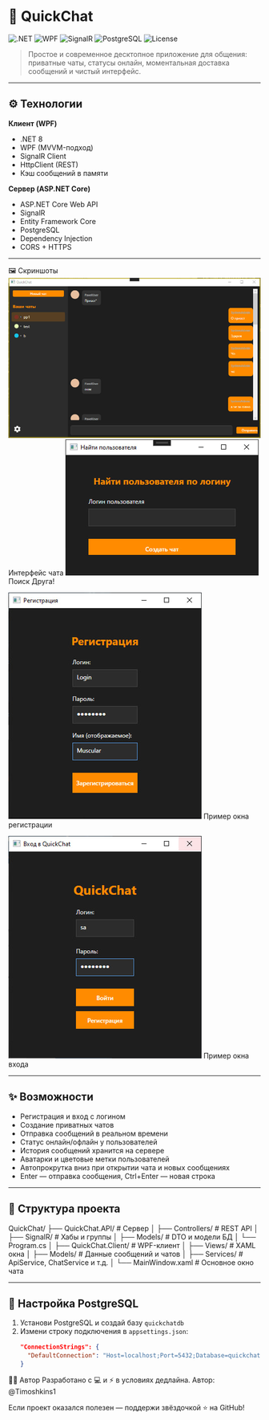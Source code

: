 # 💬 QuickChat

![.NET](https://img.shields.io/badge/.NET-8.0-blueviolet)
![WPF](https://img.shields.io/badge/WPF-Клиент-orange)
![SignalR](https://img.shields.io/badge/SignalR-Мгновенно-success)
![PostgreSQL](https://img.shields.io/badge/PostgreSQL-БД-blue)
![License](https://img.shields.io/badge/Лицензия-MIT-lightgrey)

> Простое и современное десктопное приложение для общения: приватные чаты, статусы онлайн, моментальная доставка сообщений и чистый интерфейс.

---

## ⚙️ Технологии

**Клиент (WPF)**
- .NET 8
- WPF (MVVM-подход)
- SignalR Client
- HttpClient (REST)
- Кэш сообщений в памяти

**Сервер (ASP.NET Core)**
- ASP.NET Core Web API
- SignalR
- Entity Framework Core
- PostgreSQL
- Dependency Injection
- CORS + HTTPS

---
🖼 Скриншоты
![Главный экран](images/chat.jpg)
Интерфейс чата
![Окно Регистрации](images/search.jpg)
Поиск Друга!

![Окно Регистрации](images/reg.jpg)
Пример окна регистрации

![Окно входа](images/login.jpg)
Пример окна входа

---
## ✨ Возможности

- Регистрация и вход с логином
- Создание приватных чатов
- Отправка сообщений в реальном времени
- Статус онлайн/офлайн у пользователей
- История сообщений хранится на сервере
- Аватарки и цветовые метки пользователей
- Автопрокрутка вниз при открытии чата и новых сообщениях
- Enter — отправка сообщения, Ctrl+Enter — новая строка

---

## 🧱 Структура проекта

QuickChat/
├── QuickChat.API/ # Сервер
│ ├── Controllers/ # REST API
│ ├── SignalR/ # Хабы и группы
│ ├── Models/ # DTO и модели БД
│ └── Program.cs
│
├── QuickChat.Client/ # WPF-клиент
│ ├── Views/ # XAML окна
│ ├── Models/ # Данные сообщений и чатов
│ ├── Services/ # ApiService, ChatService и т.д.
│ └── MainWindow.xaml # Основное окно чата



---

## 🐘 Настройка PostgreSQL

1. Установи PostgreSQL и создай базу `quickchatdb`
2. Измени строку подключения в `appsettings.json`:
   ```json
   "ConnectionStrings": {
     "DefaultConnection": "Host=localhost;Port=5432;Database=quickchatdb;Username=postgres;Password=твой_пароль"
   }


🧑‍💻 Автор
Разработано с 💻 и ⚡ в условиях дедлайна.
Автор: @Timoshkins1

Если проект оказался полезен — поддержи звёздочкой ⭐ на GitHub!
